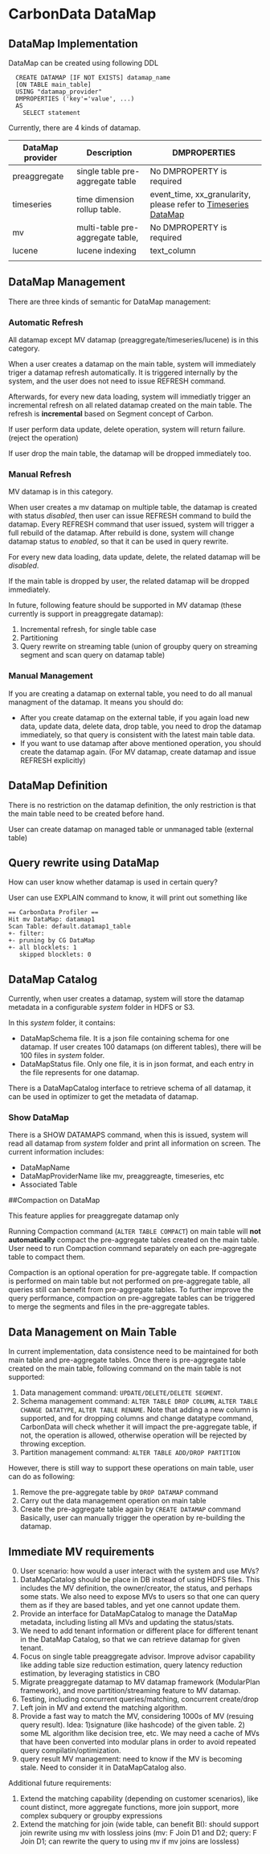 # CarbonData DataMap

## DataMap Implementation

DataMap can be created using following DDL

```
  CREATE DATAMAP [IF NOT EXISTS] datamap_name
  [ON TABLE main_table]
  USING "datamap_provider"
  DMPROPERTIES ('key'='value', ...)
  AS
    SELECT statement
```

Currently, there are 4 kinds of datamap. 

| DataMap provider | Description                      | DMPROPERTIES                                                 |
| ---------------- | -------------------------------- | ------------------------------------------------------------ |
| preaggregate     | single table pre-aggregate table | No DMPROPERTY is required                                    |
| timeseries       | time dimension rollup table.     | event_time, xx_granularity, please refer to [Timeseries DataMap](https://github.com/apache/carbondata/blob/master/docs/datamap/timeseries-datamap-guide.md) |
| mv               | multi-table pre-aggregate table, | No DMPROPERTY is required                                    |
| lucene           | lucene indexing                  | text_column                                                  |
|                  |                                  |                                                              |

## DataMap Management

There are three kinds of semantic for DataMap management:

### Automatic Refresh

All datamap except MV datamap (preaggregate/timeseries/lucene) is in this category.

When a user creates a datamap on the main table, system will immediately triger a datamap refresh automatically. It is triggered internally by the system, and the user does not need to issue REFRESH command.

Afterwards, for every new data loading, system will immediatly trigger an incremental refresh on all related datamap created on the main table. The refresh is **incremental** based on Segment concept of Carbon.

If user perform data update, delete operation, system will return failure. (reject the operation)

If user drop the main table, the datamap will be dropped immediately too.

### Manual Refresh

MV datamap is in this category. 

When user creates a mv datamap on multiple table, the datamap is created with status *disabled*, then user can issue REFRESH command to build the datamap. Every REFRESH command that user issued, system will trigger a full rebuild of the datamap. After rebuild is done, system will change datamap status to *enabled*, so that it can be used in query rewrite.

For every new data loading, data update, delete, the related datamap will be *disabled*.

If the main table is dropped by user, the related datamap will be dropped immediately.

In future, following feature should be supported in MV datamap (these currently is support in preaggregate datamap):

1. Incremental refresh, for single table case
2. Partitioning
3. Query rewrite on streaming table (union of groupby query on streaming segment and scan query on datamap table)

### Manual Management

If you are creating a datamap on external table, you need to do all manual managment of the datamap. It means you should do:

- After you create datamap on the external table, if you again load new data, update data, delete data, drop table, you need to drop the datamap immediately, so that query is consistent with the latest main table data.
- If you want to use datamap after above mentioned operation, you should create the datamap again. (For MV datamap, create datamap and issue REFRESH explicitly)

## DataMap Definition

There is no restriction on the datamap definition, the only restriction is that the main table need to be created before hand.

User can create datamap on managed table or unmanaged table (external table)

## Query rewrite using DataMap

How can user know whether datamap is used in certain query?

User can use EXPLAIN command to know, it will print out something like

```text
== CarbonData Profiler == 
Hit mv DataMap: datamap1
Scan Table: default.datamap1_table
+- filter: 
+- pruning by CG DataMap
+- all blocklets: 1
   skipped blocklets: 0
```

## DataMap Catalog

Currently, when user creates a datamap, system will store the datamap metadata in a configurable *system* folder in HDFS or S3.  

In this *system* folder, it contains:

- DataMapSchema file. It is a json file containing schema for one datamap. If user creates 100 datamaps (on different tables), there will be 100 files in *system* folder. 
- DataMapStatus file. Only one file, it is in json format, and each entry in the file represents for one datamap.

There is a DataMapCatalog interface to retrieve schema of all datamap, it can be used in optimizer to get the metadata of datamap. 

### Show DataMap

There is a SHOW DATAMAPS command, when this is issued, system will read all datamap from *system* folder and print all information on screen. The current information includes:

- DataMapName
- DataMapProviderName like mv, preaggreagte, timeseries, etc
- Associated Table

##Compaction on DataMap

This feature applies for preaggregate datamap only

Running Compaction command (`ALTER TABLE COMPACT`) on main table will **not automatically** compact the pre-aggregate tables created on the main table. User need to run Compaction command separately on each pre-aggregate table to compact them.

Compaction is an optional operation for pre-aggregate table. If compaction is performed on main table but not performed on pre-aggregate table, all queries still can benefit from pre-aggregate tables. To further improve the query performance, compaction on pre-aggregate tables can be triggered to merge the segments and files in the pre-aggregate tables. 

## Data Management on Main Table
In current implementation, data consistence need to be maintained for both main table and pre-aggregate tables. Once there is pre-aggregate table created on the main table, following command on the main table is not supported:
1. Data management command: `UPDATE/DELETE/DELETE SEGMENT`. 
2. Schema management command: `ALTER TABLE DROP COLUMN`, `ALTER TABLE CHANGE DATATYPE`, 
  `ALTER TABLE RENAME`. Note that adding a new column is supported, and for dropping columns and 
  change datatype command, CarbonData will check whether it will impact the pre-aggregate table, if 
   not, the operation is allowed, otherwise operation will be rejected by throwing exception.   
3. Partition management command: `ALTER TABLE ADD/DROP PARTITION`

However, there is still way to support these operations on main table, user can do as following:
1. Remove the pre-aggregate table by `DROP DATAMAP` command
2. Carry out the data management operation on main table
3. Create the pre-aggregate table again by `CREATE DATAMAP` command
  Basically, user can manually trigger the operation by re-building the datamap.




## Immediate MV requirements

0. User scenario: how would a user interact with the system and use MVs?
1. DataMapCatalog should be place in DB instead of using HDFS files. This includes the MV definition, the owner/creator, the status, and perhaps some stats.  We also need to expose MVs to users so that one can query them as if they are based tables, and yet one cannot update them.
2. Provide an interface for DataMapCatalog to manage the DataMap metadata, including listing all MVs and updating the status/stats.
3. We need to add tenant information or different place for different tenant in the DataMap Catalog, so that we can retrieve datamap for given tenant. 
4. Focus on single table preaggregate advisor. Improve advisor capability like adding table size reduction estimation, query latency reduction estimation, by leveraging statistics in CBO
5. Migrate preaggregate datamap to MV datamap framework (ModularPlan framework), and move partition/streaming feature to MV datamap.
6. Testing, including concurrent queries/matching, concurrent create/drop
7. Left join in MV and extend the matching algorithm.
8. Provide a fast way to match the MV, considering 1000s of MV (resuing query result). Idea: 1)signature (like hashcode) of the given table. 2) some ML algorithm like decision tree, etc.  We may need a cache of MVs that have been converted into modular plans in order to avoid repeated query compilatin/optimization.
9. query result MV management: need to know if the MV is becoming stale. Need to consider it in DataMapCatalog also.

Additional future requirements:
1. Extend the matching capability (depending on customer scenarios), like count distinct, more aggregate functions, more join support, more complex subquery or groupby expressions
2. Extend the matching for join (wide table, can benefit BI): should support join rewrite using mv with lossless joins (mv: F Join D1 and D2; query: F Join D1; can rewrite the query to using mv if mv joins are lossless)

